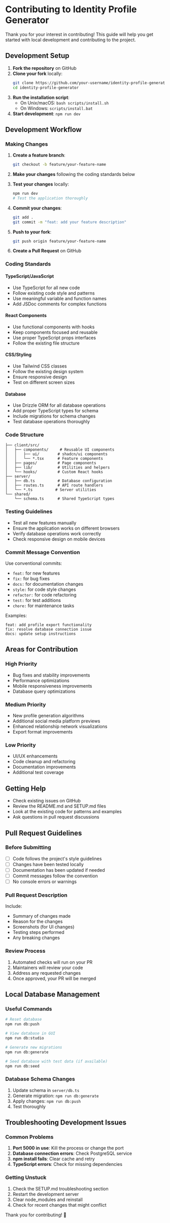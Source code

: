 
# Contributing to Identity Profile Generator

Thank you for your interest in contributing! This guide will help you get started with local development and contributing to the project.

## Development Setup

1. **Fork the repository** on GitHub
2. **Clone your fork** locally:
   ```bash
   git clone https://github.com/your-username/identity-profile-generator.git
   cd identity-profile-generator
   ```
3. **Run the installation script**:
   - On Unix/macOS: `bash scripts/install.sh`
   - On Windows: `scripts/install.bat`
4. **Start development**: `npm run dev`

## Development Workflow

### Making Changes

1. **Create a feature branch**:
   ```bash
   git checkout -b feature/your-feature-name
   ```

2. **Make your changes** following the coding standards below

3. **Test your changes** locally:
   ```bash
   npm run dev
   # Test the application thoroughly
   ```

4. **Commit your changes**:
   ```bash
   git add .
   git commit -m "feat: add your feature description"
   ```

5. **Push to your fork**:
   ```bash
   git push origin feature/your-feature-name
   ```

6. **Create a Pull Request** on GitHub

### Coding Standards

#### TypeScript/JavaScript
- Use TypeScript for all new code
- Follow existing code style and patterns
- Use meaningful variable and function names
- Add JSDoc comments for complex functions

#### React Components
- Use functional components with hooks
- Keep components focused and reusable
- Use proper TypeScript props interfaces
- Follow the existing file structure

#### CSS/Styling
- Use Tailwind CSS classes
- Follow the existing design system
- Ensure responsive design
- Test on different screen sizes

#### Database
- Use Drizzle ORM for all database operations
- Add proper TypeScript types for schema
- Include migrations for schema changes
- Test database operations thoroughly

### Code Structure

```
├── client/src/
│   ├── components/     # Reusable UI components
│   │   ├── ui/        # shadcn/ui components
│   │   └── *.tsx      # Feature components
│   ├── pages/         # Page components
│   ├── lib/           # Utilities and helpers
│   └── hooks/         # Custom React hooks
├── server/
│   ├── db.ts          # Database configuration
│   ├── routes.ts      # API route handlers
│   └── *.ts          # Server utilities
└── shared/
    └── schema.ts      # Shared TypeScript types
```

### Testing Guidelines

- Test all new features manually
- Ensure the application works on different browsers
- Verify database operations work correctly
- Check responsive design on mobile devices

### Commit Message Convention

Use conventional commits:
- `feat:` for new features
- `fix:` for bug fixes
- `docs:` for documentation changes
- `style:` for code style changes
- `refactor:` for code refactoring
- `test:` for test additions
- `chore:` for maintenance tasks

Examples:
```
feat: add profile export functionality
fix: resolve database connection issue
docs: update setup instructions
```

## Areas for Contribution

### High Priority
- Bug fixes and stability improvements
- Performance optimizations
- Mobile responsiveness improvements
- Database query optimizations

### Medium Priority
- New profile generation algorithms
- Additional social media platform previews
- Enhanced relationship network visualizations
- Export format improvements

### Low Priority
- UI/UX enhancements
- Code cleanup and refactoring
- Documentation improvements
- Additional test coverage

## Getting Help

- Check existing issues on GitHub
- Review the README.md and SETUP.md files
- Look at the existing code for patterns and examples
- Ask questions in pull request discussions

## Pull Request Guidelines

### Before Submitting
- [ ] Code follows the project's style guidelines
- [ ] Changes have been tested locally
- [ ] Documentation has been updated if needed
- [ ] Commit messages follow the convention
- [ ] No console errors or warnings

### Pull Request Description
Include:
- Summary of changes made
- Reason for the changes
- Screenshots (for UI changes)
- Testing steps performed
- Any breaking changes

### Review Process
1. Automated checks will run on your PR
2. Maintainers will review your code
3. Address any requested changes
4. Once approved, your PR will be merged

## Local Database Management

### Useful Commands
```bash
# Reset database
npm run db:push

# View database in GUI
npm run db:studio

# Generate new migrations
npm run db:generate

# Seed database with test data (if available)
npm run db:seed
```

### Database Schema Changes
1. Update schema in `server/db.ts`
2. Generate migration: `npm run db:generate`
3. Apply changes: `npm run db:push`
4. Test thoroughly

## Troubleshooting Development Issues

### Common Problems
1. **Port 5000 in use**: Kill the process or change the port
2. **Database connection errors**: Check PostgreSQL service
3. **npm install fails**: Clear cache and retry
4. **TypeScript errors**: Check for missing dependencies

### Getting Unstuck
1. Check the SETUP.md troubleshooting section
2. Restart the development server
3. Clear node_modules and reinstall
4. Check for recent changes that might conflict

Thank you for contributing! 🚀
